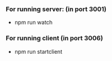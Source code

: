 

### For running server:  (in port 3001)

* npm run watch

### For running client  (in port 3006)

* npm run startclient


